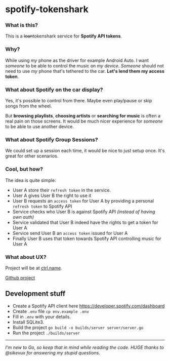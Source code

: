 # spotify-tokenshark

### What is this?
This is a ~~loan~~tokenshark service for **Spotify API tokens**.

### Why?
While using _my_ phone as the driver for example Android Auto. I want _someone_ to be able to control the music on _my device_.
_Someone_ should not need to use _my_ phone that's tethered to the car. **Let's lend them my access token**.

### What about Spotify on the car display?
Yes, it's possible to control from there.
Maybe even play/pause or skip songs from the wheel.

But **browsing playlists**, **choosing artists** or **searching for music** is often a real pain on those screens.
It would be much nicer experience for _someone_ to be able to use another device.

### What about Spotify Group Sessions?
We could set up a session each time, it would be nice to just setup once.
It's great for other scenarios.

### Cool, but how?
The idea is quite simple:
* User A store their `refresh token` in the service.
* User A gives User B the right to use it
* User B requests an `access token` for User A by providing a personal `refresh token` to Spotify API 
* Service checks who User B is against Spotify API _(instead of having own auth)_
* Service validated that User B indeed have the rights to get a token for User A
* Service send User B an `access token` issued for User A
* Finally User B uses that token towards Spotify API controlling music for User A

### What about UX?
Project will be at [ctrl.name](https://ctrl.name).

[Github project](https://github.com/oskaremilsson/ctrl.name)


## Development stuff
* Create a Spotify API client here https://developer.spotify.com/dashboard
* Create `.env` file `cp env.example .env`
* Fill in `.env` with your details.
* Install SQLite3.
* Build the project
  `go build -o builds/server server/server.go`
* Run the project
 `./builds/server`

---------------

_I'm new to Go, so keep that in mind while reading the code._
_HUGE thanks to @sikevux for answering my stupid questions._
